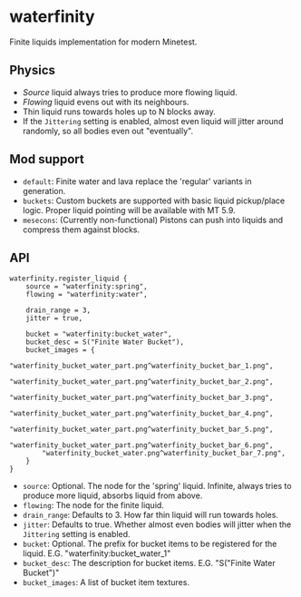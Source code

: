 # waterfinity

Finite liquids implementation for modern Minetest.

## Physics

* *Source* liquid always tries to produce more flowing liquid.
* *Flowing* liquid evens out with its neighbours.
* Thin liquid runs towards holes up to N blocks away.
* If the `Jittering` setting is enabled, almost even liquid will jitter around randomly, so all bodies even out "eventually".

## Mod support

* `default`: Finite water and lava replace the 'regular' variants in generation.
* `buckets`: Custom buckets are supported with basic liquid pickup/place logic. Proper liquid pointing will be available with MT 5.9.
* `mesecons`: (Currently non-functional) Pistons can push into liquids and compress them against blocks.

## API

```
waterfinity.register_liquid {
    source = "waterfinity:spring",
    flowing = "waterfinity:water",
    
    drain_range = 3,
    jitter = true,
    
    bucket = "waterfinity:bucket_water",
    bucket_desc = S("Finite Water Bucket"),
    bucket_images = {
        "waterfinity_bucket_water_part.png^waterfinity_bucket_bar_1.png",
        "waterfinity_bucket_water_part.png^waterfinity_bucket_bar_2.png",
        "waterfinity_bucket_water_part.png^waterfinity_bucket_bar_3.png",
        "waterfinity_bucket_water_part.png^waterfinity_bucket_bar_4.png",
        "waterfinity_bucket_water_part.png^waterfinity_bucket_bar_5.png",
        "waterfinity_bucket_water_part.png^waterfinity_bucket_bar_6.png",
        "waterfinity_bucket_water.png^waterfinity_bucket_bar_7.png",
    }
}
```

* `source`: Optional. The node for the 'spring' liquid. Infinite, always tries to produce more liquid, absorbs liquid from above.
* `flowing`: The node for the finite liquid.
* `drain_range`: Defaults to 3. How far thin liquid will run towards holes.
* `jitter`: Defaults to true. Whether almost even bodies will jitter when the `Jittering` setting is enabled.
* `bucket`: Optional. The prefix for bucket items to be registered for the liquid. E.G. "waterfinity:bucket_water_1"
* `bucket_desc`: The description for bucket items. E.G. "S("Finite Water Bucket")"
* `bucket_images`: A list of bucket item textures.
